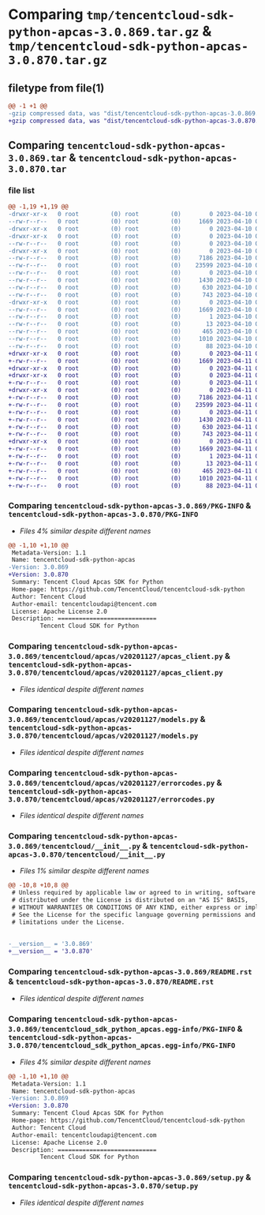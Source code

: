 # Comparing `tmp/tencentcloud-sdk-python-apcas-3.0.869.tar.gz` & `tmp/tencentcloud-sdk-python-apcas-3.0.870.tar.gz`

## filetype from file(1)

```diff
@@ -1 +1 @@
-gzip compressed data, was "dist/tencentcloud-sdk-python-apcas-3.0.869.tar", last modified: Mon Apr 10 02:54:02 2023, max compression
+gzip compressed data, was "dist/tencentcloud-sdk-python-apcas-3.0.870.tar", last modified: Tue Apr 11 03:19:26 2023, max compression
```

## Comparing `tencentcloud-sdk-python-apcas-3.0.869.tar` & `tencentcloud-sdk-python-apcas-3.0.870.tar`

### file list

```diff
@@ -1,19 +1,19 @@
-drwxr-xr-x   0 root         (0) root         (0)        0 2023-04-10 02:54:02.000000 tencentcloud-sdk-python-apcas-3.0.869/
--rw-r--r--   0 root         (0) root         (0)     1669 2023-04-10 02:54:02.000000 tencentcloud-sdk-python-apcas-3.0.869/PKG-INFO
-drwxr-xr-x   0 root         (0) root         (0)        0 2023-04-10 02:54:02.000000 tencentcloud-sdk-python-apcas-3.0.869/tencentcloud/
-drwxr-xr-x   0 root         (0) root         (0)        0 2023-04-10 02:54:02.000000 tencentcloud-sdk-python-apcas-3.0.869/tencentcloud/apcas/
--rw-r--r--   0 root         (0) root         (0)        0 2023-04-10 02:54:02.000000 tencentcloud-sdk-python-apcas-3.0.869/tencentcloud/apcas/__init__.py
-drwxr-xr-x   0 root         (0) root         (0)        0 2023-04-10 02:54:02.000000 tencentcloud-sdk-python-apcas-3.0.869/tencentcloud/apcas/v20201127/
--rw-r--r--   0 root         (0) root         (0)     7186 2023-04-10 02:54:02.000000 tencentcloud-sdk-python-apcas-3.0.869/tencentcloud/apcas/v20201127/apcas_client.py
--rw-r--r--   0 root         (0) root         (0)    23599 2023-04-10 02:54:02.000000 tencentcloud-sdk-python-apcas-3.0.869/tencentcloud/apcas/v20201127/models.py
--rw-r--r--   0 root         (0) root         (0)        0 2023-04-10 02:54:02.000000 tencentcloud-sdk-python-apcas-3.0.869/tencentcloud/apcas/v20201127/__init__.py
--rw-r--r--   0 root         (0) root         (0)     1430 2023-04-10 02:54:02.000000 tencentcloud-sdk-python-apcas-3.0.869/tencentcloud/apcas/v20201127/errorcodes.py
--rw-r--r--   0 root         (0) root         (0)      630 2023-04-10 02:54:02.000000 tencentcloud-sdk-python-apcas-3.0.869/tencentcloud/__init__.py
--rw-r--r--   0 root         (0) root         (0)      743 2023-04-10 02:54:02.000000 tencentcloud-sdk-python-apcas-3.0.869/README.rst
-drwxr-xr-x   0 root         (0) root         (0)        0 2023-04-10 02:54:02.000000 tencentcloud-sdk-python-apcas-3.0.869/tencentcloud_sdk_python_apcas.egg-info/
--rw-r--r--   0 root         (0) root         (0)     1669 2023-04-10 02:54:02.000000 tencentcloud-sdk-python-apcas-3.0.869/tencentcloud_sdk_python_apcas.egg-info/PKG-INFO
--rw-r--r--   0 root         (0) root         (0)        1 2023-04-10 02:54:02.000000 tencentcloud-sdk-python-apcas-3.0.869/tencentcloud_sdk_python_apcas.egg-info/dependency_links.txt
--rw-r--r--   0 root         (0) root         (0)       13 2023-04-10 02:54:02.000000 tencentcloud-sdk-python-apcas-3.0.869/tencentcloud_sdk_python_apcas.egg-info/top_level.txt
--rw-r--r--   0 root         (0) root         (0)      465 2023-04-10 02:54:02.000000 tencentcloud-sdk-python-apcas-3.0.869/tencentcloud_sdk_python_apcas.egg-info/SOURCES.txt
--rw-r--r--   0 root         (0) root         (0)     1010 2023-04-10 02:54:02.000000 tencentcloud-sdk-python-apcas-3.0.869/setup.py
--rw-r--r--   0 root         (0) root         (0)       88 2023-04-10 02:54:02.000000 tencentcloud-sdk-python-apcas-3.0.869/setup.cfg
+drwxr-xr-x   0 root         (0) root         (0)        0 2023-04-11 03:19:26.000000 tencentcloud-sdk-python-apcas-3.0.870/
+-rw-r--r--   0 root         (0) root         (0)     1669 2023-04-11 03:19:26.000000 tencentcloud-sdk-python-apcas-3.0.870/PKG-INFO
+drwxr-xr-x   0 root         (0) root         (0)        0 2023-04-11 03:19:26.000000 tencentcloud-sdk-python-apcas-3.0.870/tencentcloud/
+drwxr-xr-x   0 root         (0) root         (0)        0 2023-04-11 03:19:26.000000 tencentcloud-sdk-python-apcas-3.0.870/tencentcloud/apcas/
+-rw-r--r--   0 root         (0) root         (0)        0 2023-04-11 03:19:26.000000 tencentcloud-sdk-python-apcas-3.0.870/tencentcloud/apcas/__init__.py
+drwxr-xr-x   0 root         (0) root         (0)        0 2023-04-11 03:19:26.000000 tencentcloud-sdk-python-apcas-3.0.870/tencentcloud/apcas/v20201127/
+-rw-r--r--   0 root         (0) root         (0)     7186 2023-04-11 03:19:26.000000 tencentcloud-sdk-python-apcas-3.0.870/tencentcloud/apcas/v20201127/apcas_client.py
+-rw-r--r--   0 root         (0) root         (0)    23599 2023-04-11 03:19:26.000000 tencentcloud-sdk-python-apcas-3.0.870/tencentcloud/apcas/v20201127/models.py
+-rw-r--r--   0 root         (0) root         (0)        0 2023-04-11 03:19:26.000000 tencentcloud-sdk-python-apcas-3.0.870/tencentcloud/apcas/v20201127/__init__.py
+-rw-r--r--   0 root         (0) root         (0)     1430 2023-04-11 03:19:26.000000 tencentcloud-sdk-python-apcas-3.0.870/tencentcloud/apcas/v20201127/errorcodes.py
+-rw-r--r--   0 root         (0) root         (0)      630 2023-04-11 03:19:26.000000 tencentcloud-sdk-python-apcas-3.0.870/tencentcloud/__init__.py
+-rw-r--r--   0 root         (0) root         (0)      743 2023-04-11 03:19:26.000000 tencentcloud-sdk-python-apcas-3.0.870/README.rst
+drwxr-xr-x   0 root         (0) root         (0)        0 2023-04-11 03:19:26.000000 tencentcloud-sdk-python-apcas-3.0.870/tencentcloud_sdk_python_apcas.egg-info/
+-rw-r--r--   0 root         (0) root         (0)     1669 2023-04-11 03:19:26.000000 tencentcloud-sdk-python-apcas-3.0.870/tencentcloud_sdk_python_apcas.egg-info/PKG-INFO
+-rw-r--r--   0 root         (0) root         (0)        1 2023-04-11 03:19:26.000000 tencentcloud-sdk-python-apcas-3.0.870/tencentcloud_sdk_python_apcas.egg-info/dependency_links.txt
+-rw-r--r--   0 root         (0) root         (0)       13 2023-04-11 03:19:26.000000 tencentcloud-sdk-python-apcas-3.0.870/tencentcloud_sdk_python_apcas.egg-info/top_level.txt
+-rw-r--r--   0 root         (0) root         (0)      465 2023-04-11 03:19:26.000000 tencentcloud-sdk-python-apcas-3.0.870/tencentcloud_sdk_python_apcas.egg-info/SOURCES.txt
+-rw-r--r--   0 root         (0) root         (0)     1010 2023-04-11 03:19:26.000000 tencentcloud-sdk-python-apcas-3.0.870/setup.py
+-rw-r--r--   0 root         (0) root         (0)       88 2023-04-11 03:19:26.000000 tencentcloud-sdk-python-apcas-3.0.870/setup.cfg
```

### Comparing `tencentcloud-sdk-python-apcas-3.0.869/PKG-INFO` & `tencentcloud-sdk-python-apcas-3.0.870/PKG-INFO`

 * *Files 4% similar despite different names*

```diff
@@ -1,10 +1,10 @@
 Metadata-Version: 1.1
 Name: tencentcloud-sdk-python-apcas
-Version: 3.0.869
+Version: 3.0.870
 Summary: Tencent Cloud Apcas SDK for Python
 Home-page: https://github.com/TencentCloud/tencentcloud-sdk-python
 Author: Tencent Cloud
 Author-email: tencentcloudapi@tencent.com
 License: Apache License 2.0
 Description: ============================
         Tencent Cloud SDK for Python
```

### Comparing `tencentcloud-sdk-python-apcas-3.0.869/tencentcloud/apcas/v20201127/apcas_client.py` & `tencentcloud-sdk-python-apcas-3.0.870/tencentcloud/apcas/v20201127/apcas_client.py`

 * *Files identical despite different names*

### Comparing `tencentcloud-sdk-python-apcas-3.0.869/tencentcloud/apcas/v20201127/models.py` & `tencentcloud-sdk-python-apcas-3.0.870/tencentcloud/apcas/v20201127/models.py`

 * *Files identical despite different names*

### Comparing `tencentcloud-sdk-python-apcas-3.0.869/tencentcloud/apcas/v20201127/errorcodes.py` & `tencentcloud-sdk-python-apcas-3.0.870/tencentcloud/apcas/v20201127/errorcodes.py`

 * *Files identical despite different names*

### Comparing `tencentcloud-sdk-python-apcas-3.0.869/tencentcloud/__init__.py` & `tencentcloud-sdk-python-apcas-3.0.870/tencentcloud/__init__.py`

 * *Files 1% similar despite different names*

```diff
@@ -10,8 +10,8 @@
 # Unless required by applicable law or agreed to in writing, software
 # distributed under the License is distributed on an "AS IS" BASIS,
 # WITHOUT WARRANTIES OR CONDITIONS OF ANY KIND, either express or implied.
 # See the License for the specific language governing permissions and
 # limitations under the License.
 
 
-__version__ = '3.0.869'
+__version__ = '3.0.870'
```

### Comparing `tencentcloud-sdk-python-apcas-3.0.869/README.rst` & `tencentcloud-sdk-python-apcas-3.0.870/README.rst`

 * *Files identical despite different names*

### Comparing `tencentcloud-sdk-python-apcas-3.0.869/tencentcloud_sdk_python_apcas.egg-info/PKG-INFO` & `tencentcloud-sdk-python-apcas-3.0.870/tencentcloud_sdk_python_apcas.egg-info/PKG-INFO`

 * *Files 4% similar despite different names*

```diff
@@ -1,10 +1,10 @@
 Metadata-Version: 1.1
 Name: tencentcloud-sdk-python-apcas
-Version: 3.0.869
+Version: 3.0.870
 Summary: Tencent Cloud Apcas SDK for Python
 Home-page: https://github.com/TencentCloud/tencentcloud-sdk-python
 Author: Tencent Cloud
 Author-email: tencentcloudapi@tencent.com
 License: Apache License 2.0
 Description: ============================
         Tencent Cloud SDK for Python
```

### Comparing `tencentcloud-sdk-python-apcas-3.0.869/setup.py` & `tencentcloud-sdk-python-apcas-3.0.870/setup.py`

 * *Files identical despite different names*

